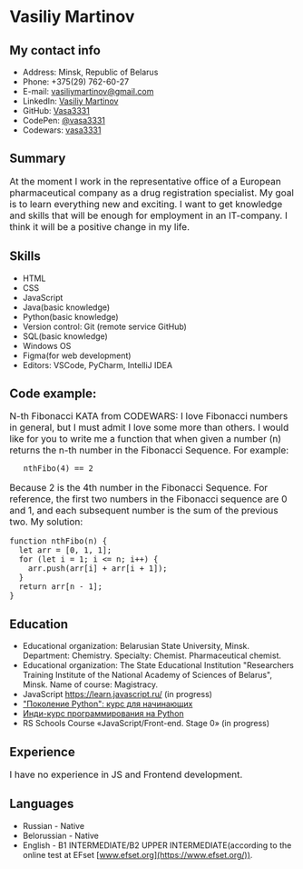 # Vasiliy Martinov

## My contact info
* Address: Minsk, Republic of Belarus
* Phone: +375(29) 762-60-27
* E-mail: vasiliymartinov@gmail.com
* LinkedIn: [Vasiliy Martinov](https://www.linkedin.com/in/vasiliy-martinov-2b776930/)
* GitHub: [Vasa3331](https://github.com/Vasa3331)
* CodePen: [@vasa3331](https://codepen.io/vasa3331)
* Codewars: [vasa3331](https://www.codewars.com/users/vasa3331)

## Summary
<font size = 3>At the moment I work in the representative office of a European pharmaceutical company as a drug registration specialist. My goal is to learn everything new and exciting. I want to get knowledge and skills that will be enough for employment in an IT-company. I think it will be a positive change in my life.</font>

## Skills
* HTML
* CSS
* JavaScript
* Java(basic knowledge)
* Python(basic knowledge)
* Version control: Git (remote service GitHub)
* SQL(basic knowledge)
* Windows OS
* Figma(for web development)
* Editors: VSCode, PyCharm,  IntelliJ IDEA 

## Code example:
<font size = 3>N-th Fibonacci KATA from CODEWARS: I love Fibonacci numbers in general, but I must admit I love some more than others.
I would like for you to write me a function that when given a number (n) returns the n-th number in the Fibonacci Sequence.
For example:
```
   nthFibo(4) == 2
```
Because 2 is the 4th number in the Fibonacci Sequence.
For reference, the first two numbers in the Fibonacci sequence are 0 and 1, and each subsequent number is the sum of the previous two.
My solution:
```
function nthFibo(n) {
  let arr = [0, 1, 1];
  for (let i = 1; i <= n; i++) {
    arr.push(arr[i] + arr[i + 1]);
  }
  return arr[n - 1];
}
```
</font>

## Education
* Educational organization: Belarusian State University, Minsk.
Department: Chemistry.
Specialty: Chemist. Pharmaceutical chemist.
* Educational organization: The State Educational Institution "Researchers Training Institute of the National Academy of Sciences of Belarus", Minsk.
Name of course: Magistracy.
* JavaScript https://learn.javascript.ru/ (in progress)
* ["Поколение Python": курс для начинающих](https://stepik.org/cert/1205695)
* [Инди-курс программирования на Python](https://stepik.org/cert/1356479)
* RS Schools Course «JavaScript/Front-end. Stage 0» (in progress)

## Experience
<font size = 3>I have no experience in JS and Frontend development.</font>

## Languages
* Russian - Native
* Belorussian - Native
* English - B1 INTERMEDIATE/B2 UPPER INTERMEDIATE(according to the online test at EFset [www.efset.org](https://www.efset.org/)).






